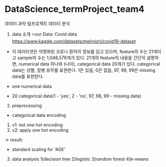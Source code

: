 # DataScience_termProject_team4
데이터 과학 텀프로젝트 데이터 분석

1. data 소개
⭐️our Data: Covid data
https://www.kaggle.com/datasets/meirnizri/covid19-dataset

- 이 데이터셋은 익명화된 코로나 환자의 정보를 담고 있으며, feature의 수는 21개이고 sample의 수는 1,048,576개가 있다. 21개의 feature의 내용을 간단히 설명하면, numerical data 하나와 (나이), categorical data 20개가 있다. categorical data는 성별, 질병 유무를 표현한다. 1은 있음, 0은 없음, 97, 98, 99은 missing data를 표현한다.

- one numerical data
- 20 categorical data(1 - 'yes', 2 - 'no', 97, 98, 99 - missing data)

2. preprocessing

- categorical data encoding
1) v1: not one hot encoding
2) v2: apply one hot encoding

-> result: 

- standard scaling for 'AGE'

3. data analysis
1)decision tree
2)logistic
3)random forest
4)k-means
